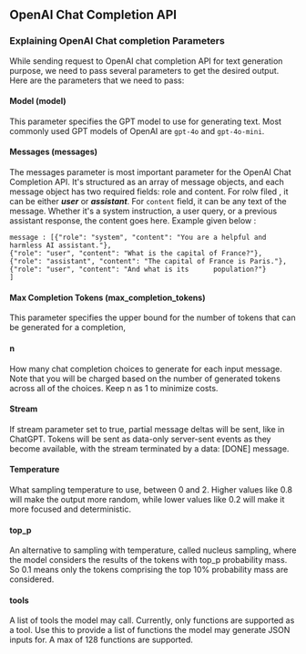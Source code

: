 ## OpenAI Chat Completion API

### Explaining OpenAI Chat completion Parameters 

 While sending request to OpenAI chat completion API for text generation purpose, we need to pass several parameters to get the desired output. Here are the parameters that
 we need to pass:
 #### Model (model)
 This parameter specifies the GPT model to use for generating text. Most commonly used GPT models of OpenAI are `gpt-4o` and `gpt-4o-mini`.
 #### Messages (messages)
 The messages parameter is most important parameter for the OpenAI Chat Completion API. It's structured as an array of message objects, and each message object has two required fields: role and content. For rolw filed , it can be either _**user**_ or _**assistant**_. For `content` field, it can be any text of the message. Whether it's a system instruction, a user query, or a previous assistant response, the content goes here. Example given below :  

    message : [{"role": "system", "content": "You are a helpful and harmless AI assistant."},
    {"role": "user", "content": "What is the capital of France?"},
    {"role": "assistant", "content": "The capital of France is Paris."},
    {"role": "user", "content": "And what is its      population?"}
    ]


 #### Max Completion Tokens (max_completion_tokens)
 This parameter specifies the  upper bound for the number of tokens that can be generated for a completion,
 
 #### n
 How many chat completion choices to generate for each input message. Note that you will be charged based on the number of generated tokens across all of the choices. Keep n as 1 to minimize costs.

 #### Stream 
 If  stream parameter set to true, partial message deltas will be sent, like in ChatGPT. Tokens will be sent as data-only server-sent events as they become available, with the stream terminated by a data: [DONE] message.
 #### Temperature
What sampling temperature to use, between 0 and 2. Higher values like 0.8 will make the output more random, while lower values like 0.2 will make it more focused and deterministic.
 #### top_p

An alternative to sampling with temperature, called nucleus sampling, where the model considers the results of the tokens with top_p probability mass. So 0.1 means only the tokens comprising the top 10% probability mass are considered.

 #### tools

A list of tools the model may call. Currently, only functions are supported as a tool. Use this to provide a list of functions the model may generate JSON inputs for. A max of 128 functions are supported.